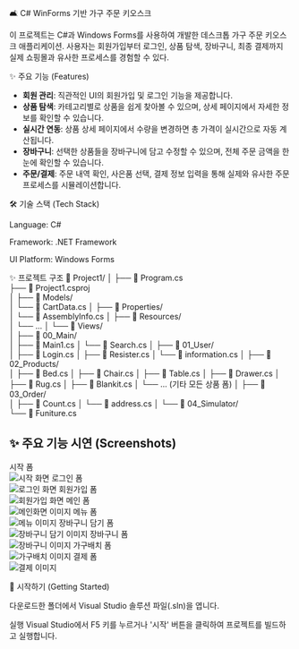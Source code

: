 🛋️ C# WinForms 기반 가구 주문 키오스크

이 프로젝트는 C#과 Windows Forms를 사용하여 개발한 데스크톱 가구 주문 키오스크 애플리케이션. 사용자는 회원가입부터 로그인, 상품 탐색, 장바구니, 최종 결제까지 실제 쇼핑몰과 유사한 프로세스를 경험할 수 있다.

✨ 주요 기능 (Features)

- **회원 관리**: 직관적인 UI의 회원가입 및 로그인 기능을 제공합니다.
- **상품 탐색**: 카테고리별로 상품을 쉽게 찾아볼 수 있으며, 상세 페이지에서 자세한 정보를 확인할 수 있습니다.
- **실시간 연동**: 상품 상세 페이지에서 수량을 변경하면 총 가격이 실시간으로 자동 계산됩니다.
- **장바구니**: 선택한 상품들을 장바구니에 담고 수정할 수 있으며, 전체 주문 금액을 한눈에 확인할 수 있습니다.
- **주문/결제**: 주문 내역 확인, 사은품 선택, 결제 정보 입력을 통해 실제와 유사한 주문 프로세스를 시뮬레이션합니다.

🛠️ 기술 스택 (Tech Stack)

Language: C#

Framework: .NET Framework

UI Platform: Windows Forms



✨ 프로젝트 구조
📁 Project1/
│
├── 📄 Program.cs                 
├── 📄 Project1.csproj            
│
├── 📁 Models/                     
│   └── 📄 CartData.cs
│
├── 📁 Properties/                
│   └── 📄 AssemblyInfo.cs
│
├── 📁 Resources/                 
│   └── ...
│
└── 📁 Views/                     
    │
    ├── 📁 00_Main/               
    │   ├── 📄 Main1.cs
    │   └── 📄 Search.cs
    │
    ├── 📁 01_User/               
    │   ├── 📄 Login.cs
    │   ├── 📄 Resister.cs
    │   └── 📄 information.cs
    │
    ├── 📁 02_Products/           
    │   ├── 📄 Bed.cs
    │   ├── 📄 Chair.cs
    │   ├── 📄 Table.cs
    │   ├── 📄 Drawer.cs
    │   ├── 📄 Rug.cs
    │   ├── 📄 Blankit.cs
    │   └── ... (기타 모든 상품 폼)
    │
    ├── 📁 03_Order/              
    │   ├── 📄 Count.cs
    │   └── 📄 address.cs
    │
    └── 📁 04_Simulator/          
        └── 📄 Funiture.cs


## ✨ 주요 기능 시연 (Screenshots)

시작 폼  
![시작 화면](./ReadMeimg/startimg.png)
로그인 폼  
![로그인 화면](./ReadMeimg/loginimg.png)
회원가입 폼  
![회원가입 화면](./ReadMeimg/registerimg.png)
메인 폼  
![메인화면 이미지](./ReadMeimg/mainimg.png)
메뉴 폼  
![메뉴 이미지](./ReadMeimg/menuimg.png)
장바구니 담기 폼  
![장바구니 담기 이미지](./ReadMeimg/blanketimg.png)
장바구니 폼  
![장바구니 이미지](./ReadMeimg/blanket2img.png)
가구배치 폼  
![가구배치 이미지](./ReadMeimg/funitureimg.png)
결제 폼  
![결제 이미지](./ReadMeimg/discountimg.png)


🚀 시작하기 (Getting Started)

다운로드한 폴더에서 Visual Studio 솔루션 파일(.sln)을 엽니다.

실행
Visual Studio에서 F5 키를 누르거나 '시작' 버튼을 클릭하여 프로젝트를 빌드하고 실행합니다.
